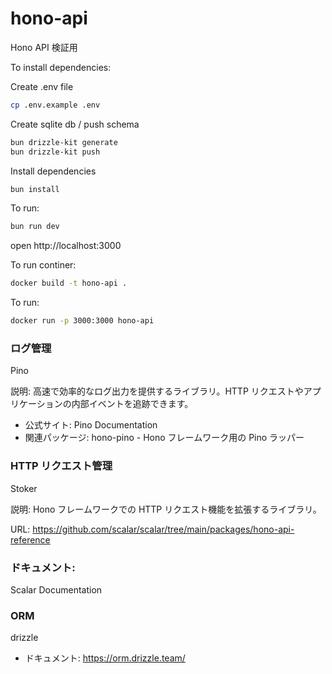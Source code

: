 # hono-api

Hono API 検証用

To install dependencies:

Create .env file

```sh
cp .env.example .env
```

Create sqlite db / push schema

```sh
bun drizzle-kit generate
bun drizzle-kit push
```

Install dependencies

```sh
bun install
```

To run:

```sh
bun run dev
```

open http://localhost:3000

To run continer:

```sh
docker build -t hono-api .
```

To run:

```sh
docker run -p 3000:3000 hono-api
```

### ログ管理

Pino

説明: 高速で効率的なログ出力を提供するライブラリ。HTTP リクエストやアプリケーションの内部イベントを追跡できます。

- 公式サイト: Pino Documentation
- 関連パッケージ: hono-pino - Hono フレームワーク用の Pino ラッパー

### HTTP リクエスト管理

Stoker

説明: Hono フレームワークでの HTTP リクエスト機能を拡張するライブラリ。

URL: https://github.com/scalar/scalar/tree/main/packages/hono-api-reference

### ドキュメント:

Scalar Documentation

### ORM

drizzle

- ドキュメント: https://orm.drizzle.team/
